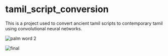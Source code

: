 # tamil_script_conversion

This is a project used to convert ancient tamil scripts to contemporary tamil using convolutional neural networks.



![palm word 2](https://user-images.githubusercontent.com/50520495/195144375-86d9db5d-493a-4ecd-988c-83f6d9e6ff0a.png)

![final](https://user-images.githubusercontent.com/50520495/195144208-31c04274-1cfc-4062-ab17-b97f59a925c0.png)
